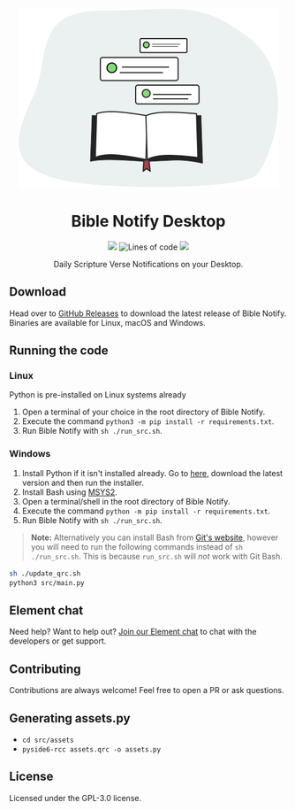 <div align="center">
  <img src="./src/assets/illustration.svg" />
  <h1>Bible Notify Desktop</h1>
  <p>
  <a href="LICENSE"><img src="https://img.shields.io/badge/License-GPL_v3-green.svg" /></a>
  <img alt="Lines of code" src="https://img.shields.io/tokei/lines/github/BibleNotify/BibleNotifyDesktop" />
  <a href="https://github.com/BibleNotify/BibleNotifyDesktop/actions/workflows/build.yml"><img src="https://github.com/BibleNotify/BibleNotifyDesktop/actions/workflows/build.yml/badge.svg?branch=master" /></a>
  </p>
  <p>Daily Scripture Verse Notifications on your Desktop.</p>
</div>

<!--This is the repository for the Desktop version of the daily Bible verse notification app for Android called [Bible Notify](https://github.com/BibleNotify/BibleNotify).-->

## Download

Head over to [GitHub Releases](https://github.com/BibleNotify/BibleNotifyDesktop/releases/latest) to download the latest release of Bible Notify. Binaries are available for Linux, macOS and Windows.


## Running the code

<!-- TODO: Add instructions for running on macOS -->

### Linux

Python is pre-installed on Linux systems already

1. Open a terminal of your choice in the root directory of Bible Notify.
2. Execute the command ``python3 -m pip install -r requirements.txt``.
3. Run Bible Notify with ``sh ./run_src.sh``.

### Windows

1. Install Python if it isn't installed already. Go to [here](https://www.python.org/downloads/windows/), download the latest version and then run the installer.
2. Install Bash using [MSYS2](https://www.msys2.org/).
3. Open a terminal/shell in the root directory of Bible Notify.
4. Execute the command ``python -m pip install -r requirements.txt``.
5. Run Bible Notify with ``sh ./run_src.sh``.

> **Note:** Alternatively you can install Bash from [Git's website](https://git-scm.com/download/win), however you will need to run the following commands instead of ``sh ./run_src.sh``. This is because ``run_src.sh`` will *not* work with Git Bash.
```sh
sh ./update_qrc.sh
python3 src/main.py
```


## Element chat

Need help? Want to help out? [Join our Element chat](https://matrix.to/#/#bible-notify:matrix.org) to chat with the developers or get support.


## Contributing

Contributions are always welcome! Feel free to open a PR or ask questions.


## Generating assets.py

- ``cd src/assets``
- ``pyside6-rcc assets.qrc -o assets.py``


## License

Licensed under the GPL-3.0 license.
